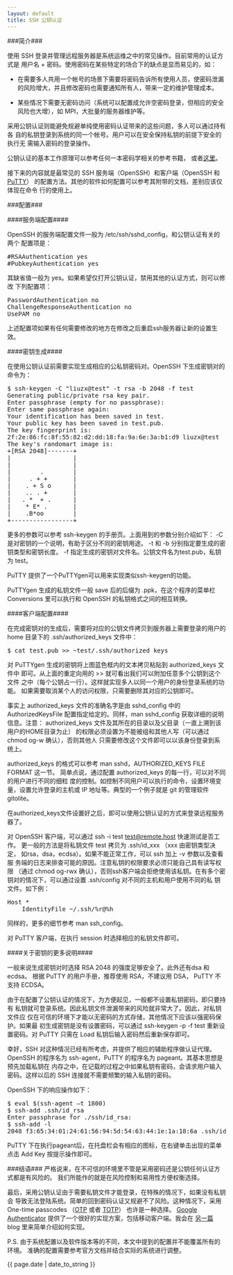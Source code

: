 ```yaml
---
layout: default
title: SSH 公钥认证
---
```


###简介###

使用 SSH 登录并管理远程服务器是系统运维之中的常见操作。目前常用的认证方式是
用户名 + 密码。使用密码在某些特定的场合下的缺点是显而易见的，如：

* 在需要多人共用一个帐号的场景下需要将密码告诉所有使用人员，使密码泄漏
  的风险增大，并且修改密码也需要通知所有人，带来一定的维护管理成本。

* 某些情况下需要无密码访问（系统可以配置成允许空密码登录，但相应的安全
  风险也大增），如 MPI，大批量的服务器维护等。

采用公钥认证则能避免规避单纯使用密码认证带来的这些问题，多人可以通过持有各
自的私钥登录到系统的同一个帐号。用户可以在安全保持私钥的前提下安全的执行无
需输入密码的登录操作。

公钥认证的基本工作原理可以参考任何一本密码学相关的参考书籍，
或者[这里](http://en.wikipedia.org/wiki/Public-key_cryptography)。

接下来的内容就是最常见的 SSH 服务端（OpenSSH）和客户端（OpenSSH 和
[PuTTY](http://www.chiark.greenend.org.uk/~sgtatham/putty/download.html)）
的配置方法。其他的软件如何配置可以参考其附带的文档，差别应该仅体现在命令
行的使用上。

###配置###

####服务端配置####

OpenSSH 的服务端配置文件一般为 /etc/ssh/sshd_config，和公钥认证有关的两个
配置项是：

<pre>
#RSAAuthentication yes
#PubkeyAuthentication yes
</pre>

其缺省值一般为 yes。如果希望仅打开公钥认证，禁用其他的认证方式，则可以修改
下列配置项：

<pre>
PasswordAuthentication no
ChallengeResponseAuthentication no
UsePAM no
</pre>

上述配置项如果有任何需要修改的地方在修改之后重启ssh服务器让新的设置生效。

####密钥生成####

在使用公钥认证前需要实现生成相应的公私钥密码对。OpenSSH 下生成密钥对的命令为：

<pre>
$ ssh-keygen -C "liuzx@test" -t rsa -b 2048 -f test
Generating public/private rsa key pair.
Enter passphrase (empty for no passphrase):
Enter same passphrase again:
Your identification has been saved in test.
Your public key has been saved in test.pub.
The key fingerprint is:
2f:2e:86:fc:8f:55:82:d2:dd:18:fa:9a:6e:3a:b1:d9 liuzx@test
The key's randomart image is:
+[RSA 2048]-------+
|                 |
|                 |
|        .        |
|     . + +       |
|    . + S o      |
|    .. . +       |
|   . *  + .      |
|    * E* .       |
|    .B*oo        |
+-----------------+
</pre>

更多的参数可以参考 ssh-keygen 的手册页。上面用到的参数分别介绍如下：
 -C 是对密钥的一个说明，有助于区分不同的密钥用途。
 -t 和 -b 分别指定要生成的密钥类型和密钥长度。
 -f 指定生成的密钥对文件名。公钥文件名为test.pub，私钥为 test。

PuTTY 提供了一个PuTTYgen可以用来实现类似ssh-keygen的功能。

PuTTYgen 生成的私钥文件一般 save 后的后缀为 .ppk，在这个程序的菜单栏
Conversions 里可以执行和 OpenSSH 的私钥格式之间的相互转换。

####客户端配置####

在完成密钥对的生成后，需要将对应的公钥文件拷贝到服务器上需要登录的用户的home
目录下的 .ssh/authorized_keys 文件中：

<pre>
$ cat test.pub >> ~test/.ssh/authorized_keys
</pre>

对 PuTTYgen 生成的密钥将上图蓝色框内的文本拷贝粘贴到 authorized_keys 文件中
即可。从上面的重定向用的 &gt;&gt; 就可看出我们可以附加任意多个公钥到这个文件
之中（每个公钥占一行）。这样就实现多人以同一个用户的身份登录系统的功能。
如果需要取消某个人的访问权限，只需要删除其对应的公钥即可。

事实上 authorized_keys 文件的准确名字是由 sshd_config 中的 AuthorizedKeysFile
配置指定给定的。同样，man sshd_config 获取详细的说明信息。注意：
authorized_keys 文件及其所在的目录以及父目录（一直上溯到该用户的HOME目录为止）
的权限必须设置为不能被组和其他人写（可以通过 chmod og-w 确认），否则其他人
只需要修改这个文件即可以以该身份登录到系统上。

authorized_keys 的格式可以参考 man sshd，AUTHORIZED_KEYS FILE FORMAT 这一节。
简单点说，通过配置 authorized_keys 的每一行，可以对不同的用户进行不同的细粒
度的控制。如控制不同用户可以执行的命令，设置环境变量，设置允许登录的主机或
IP 地址等。典型的一个例子就是 git 的管理软件 gitolite。

在authorized_keys文件设置好之后，即可以使用公钥认证的方式来登录远程服务器了。

对 OpenSSH 客户端，可以通过 ssh -i test test@remote.host 快速测试是否工作。
更一般的方法是将私钥文件 test 拷贝为 .ssh/id_xxx （xxx 由密钥类型决定，
如rsa，dsa，ecdsa）。如果不能正常工作，可以 ssh 加上 -v 参数以及查看服
务端的日志来排查可能的原因。注意私钥的权限要求必须只能自己具有读写权限
（通过 chmod og-rwx 确认），否则ssh客户端会拒绝使用该私钥。在有多个密
钥对的情况下，可以通过设置 .ssh/config 对不同的主机和用户使用不同的私
钥文件。如下例：

<pre>
Host *
    IdentityFile ~/.ssh/%r@%h
</pre>

同样的，更多的细节参考 man ssh_config。

对 PuTTY 客户端，在执行 session 时选择相应的私钥文件即可。

####关于密钥的更多说明####

一般来说生成密钥对时选择 RSA 2048 的强度足够安全了。此外还有dsa 和 ecdsa。
根据 PuTTY 的用户手册，推荐使用 RSA，不建议用 DSA， PuTTY 不支持 ECDSA。

由于在配置了公钥认证的情况下，为方便起见，一般都不设置私钥密码，即只要持有
私钥就可登录系统。因此私钥文件泄漏带来的风险就非常大了。因此，对私钥文件应
仅在可信的环境下才能以无密码的方式存储，其他情况下应该以强密码保护。如果最
初生成密钥是没有设置密码，可以通过 ssh-keygen -p -f test 重新设置密码。对
PuTTY 只需在 Load 私钥后输入密码然后重新保存即可。

幸好，SSH 对这种情况已经有所考虑，并提供了相应的辅助程序做认证代理。OpenSSH
的程序名为 ssh-agent，PuTTY 的程序名为 pageant。其基本思想是预先加载私钥在
内存之中，在记载的过程之中如果私钥有密码，会请求用户输入密码。这样以后的 SSH
连接就不需要频繁的输入私钥的密码。

OpenSSH 下的响应操作如下：

<pre>
$ eval $(ssh-agent –t 1800)
$ ssh-add .ssh/id_rsa
Enter passphrase for ./ssh/id_rsa:
$ ssh-add -l
2048 f3:65:34:01:24:61:56:94:5d:54:63:44:1e:1a:18:6a .ssh/id_rsa (RSA)
</pre>

PuTTY 下在执行pageant后，在托盘栏会有相应的图标，在右键单击出现的菜单点击
Add Key 按提示操作即可。

###结语###
严格说来，在不可信的环境里不管是采用密码还是公钥任何认证方式都是有风险的。
我们所能作的就是在风险控制和易用性方便权衡选择。

最后，采用公钥认证由于需要私钥文件才能登录，在特殊的情况下，如果没有私钥会
导致无法登陆系统。简单的回到密码认证又规避不了风险。这种情况下，采用
One-time passcodes （[OTP](https://tools.ietf.org/html/rfc4226) 或者
[TOTP](https://tools.ietf.org/html/rfc6238)） 也许是一种选择。
[Google Authenticator](http://code.google.com/p/google-authenticator)
提供了一个很好的实现方案，包括移动客户端。我会在
<a href="http://blog.knownsec.com/2012/05/ssh-otp-%E8%AE%A4%E8%AF%81/">另一篇</a> blog 里来简单介绍如何实现。

P.S. 由于系统配置以及软件版本等的不同，本文中提到的配置并不能覆盖所有的环境。
准确的配置需要参考官方文档并结合实际的系统进行调整。

{{ page.date | date_to_string }}
